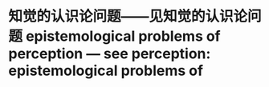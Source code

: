 # 知觉的认识论问题——见知觉的认识论问题 epistemological problems of perception — see perception: epistemological problems of

